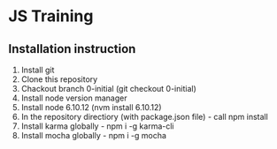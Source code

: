 # JS Training

## Installation instruction

1. Install git
2. Clone this repository
3. Chackout branch 0-initial (git checkout 0-initial)
4. Install node version manager
5. Install node 6.10.12 (nvm install 6.10.12)
6. In the repository directiory (with package.json file) - call npm install
7. Install karma globally - npm i -g karma-cli
8. Install mocha globally - npm i -g mocha


